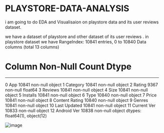 # PLAYSTORE-DATA-ANALYSIS
i am going to do EDA and Visualisaion on playstore data and its user reviews dataset.

we have a dataset of playstore and other dataset of its user reviews . in playstore dataset we have 
RangeIndex: 10841 entries, 0 to 10840
Data columns (total 13 columns)

#   Column          Non-Null Count  Dtype  
---  ------          --------------  -----  
 0   App             10841 non-null  object 
 1   Category        10841 non-null  object 
 2   Rating          9367 non-null   float64
 3   Reviews         10841 non-null  object 
 4   Size            10841 non-null  object 
 5   Installs        10841 non-null  object 
 6   Type            10840 non-null  object 
 7   Price           10841 non-null  object 
 8   Content Rating  10840 non-null  object 
 9   Genres          10841 non-null  object 
 10  Last Updated    10841 non-null  object 
 11  Current Ver     10833 non-null  object 
 12  Android Ver     10838 non-null  object 
dtypes: float64(1), object(12)


![image](https://user-images.githubusercontent.com/49813219/232273210-2a5bc9d7-bb25-47b4-b5eb-32ea163dced7.png)
